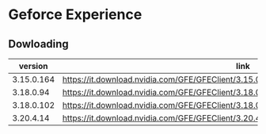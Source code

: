 # Geforce Experience

## Dowloading

| version    | link                                                         |
| ---------- | ------------------------------------------------------------ |
| 3.15.0.164 | https://it.download.nvidia.com/GFE/GFEClient/3.15.0.164/GeForce_Experience_v3.15.0.164.exe |
| 3.18.0.94  | https://it.download.nvidia.com/GFE/GFEClient/3.18.0.94/GeForce_Experience_v3.18.0.94.exe |
| 3.18.0.102 | https://it.download.nvidia.com/GFE/GFEClient/3.18.0.102/GeForce_Experience_v3.18.0.102.exe |
| 3.20.4.14  | https://it.download.nvidia.com/GFE/GFEClient/3.20.4.14/GeForce_Experience_v3.20.4.14.exe |

